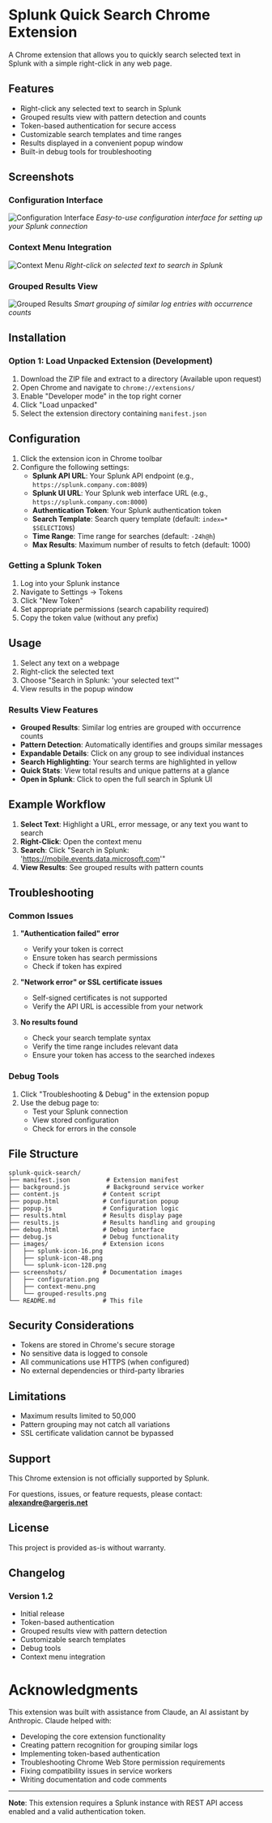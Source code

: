 # Splunk Quick Search Chrome Extension

A Chrome extension that allows you to quickly search selected text in Splunk with a simple right-click in any web page.

## Features

- Right-click any selected text to search in Splunk
- Grouped results view with pattern detection and counts
- Token-based authentication for secure access
- Customizable search templates and time ranges
- Results displayed in a convenient popup window
- Built-in debug tools for troubleshooting

## Screenshots

### Configuration Interface
![Configuration Interface](configuration.png)
*Easy-to-use configuration interface for setting up your Splunk connection*

### Context Menu Integration
![Context Menu](context-menu.png)
*Right-click on selected text to search in Splunk*

### Grouped Results View
![Grouped Results](groupe-results.png)
*Smart grouping of similar log entries with occurrence counts*

## Installation

### Option 1: Load Unpacked Extension (Development)

1. Download the ZIP file and extract to a directory (Available upon request)
2. Open Chrome and navigate to `chrome://extensions/`
3. Enable "Developer mode" in the top right corner
4. Click "Load unpacked"
5. Select the extension directory containing `manifest.json`


## Configuration

1. Click the extension icon in Chrome toolbar
2. Configure the following settings:
   - **Splunk API URL**: Your Splunk API endpoint (e.g., `https://splunk.company.com:8089`)
   - **Splunk UI URL**: Your Splunk web interface URL (e.g., `https://splunk.company.com:8000`)
   - **Authentication Token**: Your Splunk authentication token
   - **Search Template**: Search query template (default: `index=* $SELECTION$`)
   - **Time Range**: Time range for searches (default: `-24h@h`)
   - **Max Results**: Maximum number of results to fetch (default: 1000)

### Getting a Splunk Token

1. Log into your Splunk instance
2. Navigate to Settings → Tokens
3. Click "New Token"
4. Set appropriate permissions (search capability required)
5. Copy the token value (without any prefix)

## Usage

1. Select any text on a webpage
2. Right-click the selected text
3. Choose "Search in Splunk: 'your selected text'"
4. View results in the popup window

### Results View Features

- **Grouped Results**: Similar log entries are grouped with occurrence counts
- **Pattern Detection**: Automatically identifies and groups similar messages
- **Expandable Details**: Click on any group to see individual instances
- **Search Highlighting**: Your search terms are highlighted in yellow
- **Quick Stats**: View total results and unique patterns at a glance
- **Open in Splunk**: Click to open the full search in Splunk UI

## Example Workflow

1. **Select Text**: Highlight a URL, error message, or any text you want to search
2. **Right-Click**: Open the context menu
3. **Search**: Click "Search in Splunk: 'https://mobile.events.data.microsoft.com'"
4. **View Results**: See grouped results with pattern counts

## Troubleshooting

### Common Issues

1. **"Authentication failed" error**
   - Verify your token is correct
   - Ensure token has search permissions
   - Check if token has expired

2. **"Network error" or SSL certificate issues**
   - Self-signed certificates is not supported
   - Verify the API URL is accessible from your network

3. **No results found**
   - Check your search template syntax
   - Verify the time range includes relevant data
   - Ensure your token has access to the searched indexes

### Debug Tools

1. Click "Troubleshooting & Debug" in the extension popup
2. Use the debug page to:
   - Test your Splunk connection
   - View stored configuration
   - Check for errors in the console

## File Structure

```
splunk-quick-search/
├── manifest.json          # Extension manifest
├── background.js          # Background service worker
├── content.js            # Content script
├── popup.html            # Configuration popup
├── popup.js              # Configuration logic
├── results.html          # Results display page
├── results.js            # Results handling and grouping
├── debug.html            # Debug interface
├── debug.js              # Debug functionality
├── images/               # Extension icons
│   ├── splunk-icon-16.png
│   ├── splunk-icon-48.png
│   └── splunk-icon-128.png
├── screenshots/          # Documentation images
│   ├── configuration.png
│   ├── context-menu.png
│   └── grouped-results.png
└── README.md             # This file
```

## Security Considerations

- Tokens are stored in Chrome's secure storage
- No sensitive data is logged to console
- All communications use HTTPS (when configured)
- No external dependencies or third-party libraries

## Limitations

- Maximum results limited to 50,000
- Pattern grouping may not catch all variations
- SSL certificate validation cannot be bypassed
  
## Support

This Chrome extension is not officially supported by Splunk.

For questions, issues, or feature requests, please contact:
**alexandre@argeris.net**

## License

This project is provided as-is without warranty.

## Changelog

### Version 1.2
- Initial release
- Token-based authentication
- Grouped results view with pattern detection
- Customizable search templates
- Debug tools
- Context menu integration

# Acknowledgments

This extension was built with assistance from Claude, an AI assistant by Anthropic. Claude helped with:

- Developing the core extension functionality
- Creating pattern recognition for grouping similar logs
- Implementing token-based authentication
- Troubleshooting Chrome Web Store permission requirements
- Fixing compatibility issues in service workers
- Writing documentation and code comments
  
---

**Note**: This extension requires a Splunk instance with REST API access enabled and a valid authentication token.
